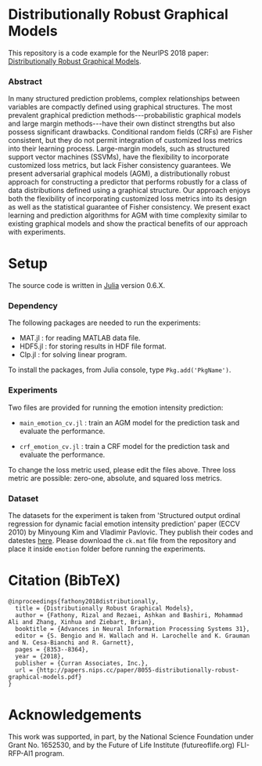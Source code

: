 # Distributionally Robust Graphical Models
This repository is a code example for the NeurIPS 2018 paper: 
[Distributionally Robust Graphical Models](https://papers.nips.cc/paper/8055-distributionally-robust-graphical-models).

### Abstract

In many structured prediction problems, complex relationships between variables are compactly defined using graphical structures. The most prevalent graphical prediction methods---probabilistic graphical models and large margin methods---have their own distinct strengths but also possess significant drawbacks. Conditional random fields (CRFs) are Fisher consistent, but they do not permit integration of customized loss metrics into their learning process. Large-margin models, such as structured support vector machines (SSVMs), have the flexibility to incorporate customized loss metrics, but lack Fisher consistency guarantees. We present adversarial graphical models (AGM), a distributionally robust approach for constructing a predictor that performs robustly for a class of data distributions defined using a graphical structure. Our approach enjoys both the flexibility of incorporating customized loss metrics into its design as well as the statistical guarantee of Fisher consistency. We present exact learning and prediction algorithms for AGM with time complexity similar to existing graphical models and show the practical benefits of our approach with experiments.

# Setup

The source code is written in [Julia](http://julialang.org/) version 0.6.X.

### Dependency

The following packages are needed to run the experiments:
* MAT.jl : for reading MATLAB data file.
* HDF5.jl : for storing results in HDF file format.
* Clp.jl : for solving linear program.

To install the packages, from Julia console, type `Pkg.add('PkgName')`.

### Experiments

Two files are provided for running the emotion intensity prediction: 
* `main_emotion_cv.jl` :
train an AGM model for the prediction task and evaluate the performance. 

* `crf_emotion_cv.jl` :
train a CRF model for the prediction task and evaluate the performance. 

To change the loss metric used, please edit the files above. Three loss metric are possible: zero-one, absolute, and squared loss metrics.


### Dataset

The datasets for the experiment is taken from  'Structured output ordinal regression for dynamic facial emotion intensity prediction' paper (ECCV 2010) by Minyoung Kim and Vladimir Pavlovic. They publish their codes and datestes [here](https://github.com/RWalecki/DOC-Toolbox). Please download the `ck.mat` file from the repository and place it inside `emotion` folder before running the experiments.

# Citation (BibTeX)
```
@inproceedings{fathony2018distributionally,
  title = {Distributionally Robust Graphical Models},
  author = {Fathony, Rizal and Rezaei, Ashkan and Bashiri, Mohammad Ali and Zhang, Xinhua and Ziebart, Brian},
  booktitle = {Advances in Neural Information Processing Systems 31},
  editor = {S. Bengio and H. Wallach and H. Larochelle and K. Grauman and N. Cesa-Bianchi and R. Garnett},
  pages = {8353--8364},
  year = {2018},
  publisher = {Curran Associates, Inc.},
  url = {http://papers.nips.cc/paper/8055-distributionally-robust-graphical-models.pdf}
}

```
# Acknowledgements 
This work was supported, in part, by the National Science Foundation under Grant No. 1652530, and by the Future of Life Institute (futureoflife.org) FLI-RFP-AI1 program.
